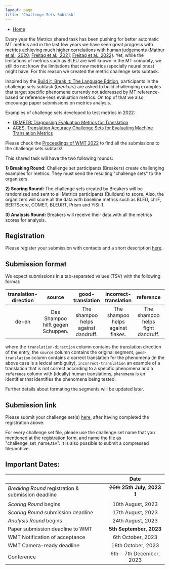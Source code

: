 ```yaml
---
layout: page
title: 'Challenge Sets Subtask'
---
```


* [Home](../index.md)

Every year the Metrics shared task has been pushing for better automatic MT metrics and in the last few years we have seen great progress with metrics achieving much higher correlations with human judgements [(Mathur et al., 2020;](https://aclanthology.org/2020.wmt-1.77/) [Freitag et al., 2021;](https://aclanthology.org/2021.wmt-1.73/) [Freitag et al., 2022)](https://aclanthology.org/2022.wmt-1.2/). Yet, while the limitations of metrics such as BLEU are well known in the MT comunity, we still do not know the limitations that new metrics (specially neural ones) might have. For this reason we created the metric challenge sets subtask.

Inspired by the [Build it, Break it: The Language Edition](https://bibinlp.umiacs.umd.edu/sharedtask.html),  participants in the challenge sets subtask (_breakers_) are asked to build challenging examples that target specific phenomena currently not addressed by MT reference-based or reference-less evaluation metrics. On top of that we also encourage paper submissions on metrics analysis.

Examples of challenge sets developed to test metrics in 2022:
- [DEMETR: Diagnosing Evaluation Metrics for Translation](https://aclanthology.org/2022.emnlp-main.649.pdf)
- [ACES: Translation Accuracy Challenge Sets for Evaluating Machine Translation Metrics](https://www.statmt.org/wmt22/pdf/2022.wmt-1.44.pdf)

Please check the [Proceedings of WMT 2022](https://www.statmt.org/wmt22/papers.html#:~:text=pp.%C2%A0458%E2%80%91468-,Metrics%20Task%20Papers,-Robust%20MT%20Evaluation) to find all the submissions to the challenge sets subtask!

This shared task will have the two following rounds:

**1) Breaking Round:**  Challenge set participants (Breakers) create challenging examples for metrics. They must send the resulting "challenge sets" to the organizers.
 
**2) Scoring Round:** The challenge sets created by Breakers will be randomized and sent to all Metrics participants (Builders) to score. Also, the organizers will score all the data with baseline metrics such as BLEU, chrF, BERTScore, COMET, BLEURT, Prism and YiSi-1.

**3) Analysis Round:** Breakers will receive their data with all the metrics scores for analysis.

## Registration

Please register your submission with contacts and a short description [here](https://forms.office.com/e/uhA74RnjMb). 

## Submission format

We expect submissions in a tab-separated values (TSV) with the following format:

| translation-direction | source | good-translation | incorrect-translation | reference | phenomena | 
| :--: | :----: | :--------------: | :-------------------: | :-------: | :--: |
| de-en | Das Shampoo hilft gegen Schuppen. | The shampoo helps against dandruff. |  The shampoo helps against flakes. | The shampoo helps fight dandruff. | lexical-ambiguity |

where the `translation-direction` column contains the translation direction of the entry, the `source` column contains the original segment, `good-translation` column contains a correct translation for the phenomena (in the above case is a lexical ambiguity), `incorrect-translation` an example of a translation that is not correct according to a specific phenomena and a `reference` column with (ideally) human translations, `phenomena` is an identifier that identifies the phenomena being tested.

Further details about formating the segments will be updated later. 

## Submission link

Please submit your challenge set(s) [here](https://cloud.dfki.de/owncloud/index.php/s/sRnY89FbZpSPCjJ), after having completed the registration above. 

For every challenge set file, please use the challenge set name that you mentioned at the registration form, and name the file as "challenge_set_name.tsv".
It is also possible to submit a compressed file/archive. 

## Important Dates:

|  | Date |
| ----------- | :-----------: |
| *Breaking Round* registration & submission deadline | ~~20th~~ **25th July, 2023 ❗** |
| *Scoring Round* begins | 10th August, 2023 |
| *Scoring Round* submission deadline | 17th August, 2023 |
| *Analysis Round* begins | 24th August, 2023 |
| Paper submission deadline to WMT | **5th September, 2023** |
| WMT Notification of acceptance | 6th October, 2023 |
| WMT Camera-ready deadline | 18th October, 2023 |
| Conference | 6th - 7th December, 2023 |
